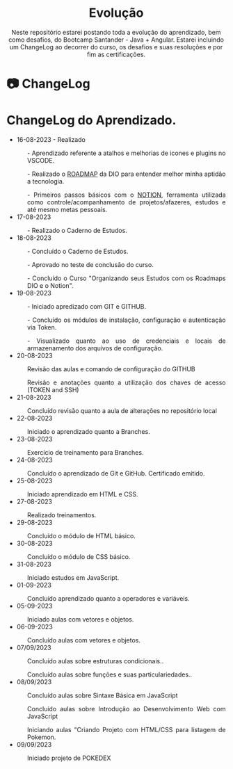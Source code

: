 <h1 align="center">
<br>
  Evolução
<br>
</h1>

<p align="center">Neste repositório estarei postando toda a evolução do aprendizado, bem como desafios, do Bootcamp Santander - Java +  Angular. Estarei incluindo um ChangeLog ao decorrer do curso, os desafios e suas resoluções e por fim as certificações. </p>

# 📷 ChangeLog

<div align="justify" >
<h1>ChangeLog do Aprendizado.</h1>
    <ul>
        <li>16-08-2023 - Realizado</li>
        <ol>- Aprendizado referente a atalhos e melhorias de icones e plugins no VSCODE.</ol>
        <ol>- Realizado o <a href="https://digitalinnovationone.github.io/roadmaps/" target="_blank" rel="ROADMAP DIO">ROADMAP</a> da DIO para entender melhor minha aptidão a tecnologia.</ol>
        <ol>- Primeiros passos básicos com o <a href="http://www.notion.so/" target="_blank" rel="Notion">NOTION</a>, ferramenta utilizada como controle/acompanhamento de projetos/afazeres, estudos e até mesmo metas pessoais.</ol>
        <li>17-08-2023</li>
        <ol>- Realizado o Caderno de Estudos.</ol>
        <li>18-08-2023</li>
        <ol>- Concluído o Caderno de Estudos.</ol>
        <ol>- Aprovado no teste de conclusão do curso.</ol>
        <ol>- Concluído o Curso "Organizando seus Estudos com os Roadmaps DIO e o Notion".</ol>
        <li>19-08-2023</li>
        <ol>- Iniciado apredizado com GIT e GITHUB.</ol>
        <ol>- Concluído os módulos de instalação, configuração e autenticação via Token.</ol>
        <ol>- Visualizado quanto ao uso de credenciais e locais de armazenamento dos arquivos de configuração.</ol>
        <li>20-08-2023</li>
        <ol>Revisão das aulas e comando de configuração do GITHUB</ol>
        <ol>Revisão e anotações quanto a utilização dos chaves de acesso (TOKEN and SSH)</ol>
        <li>21-08-2023</li>
        <ol>Concluído revisão quanto a aula de alterações no repositório local</ol>
        <li>22-08-2023</li>
        <ol>Iniciado o aprendizado quanto a Branches.</ol>
        <li>23-08-2023</li>
        <ol>Exercício de treinamento para Branches.</ol>
        <li>24-08-2023</li>
        <ol>Concluído o aprendizado de Git e GitHub. Certificado emitido.</ol>
        <li>25-08-2023</li>
        <ol>Iniciado aprendizado em HTML e CSS.</ol>
        <li>27-08-2023</li>
        <ol>Realizado treinamentos.</ol>
        <li>29-08-2023</li>
        <ol>Concluído o módulo de HTML básico.</ol>
        <li>30-08-2023</li>
        <ol>Concluído o módulo de CSS básico.</ol>
        <li>31-08-2023</li>
        <ol>Iniciado estudos em JavaScript.</ol>
        <li>01-09-2023</li>
        <ol>Concluído aprendizado quanto a operadores e variáveis.</ol>
        <li>05-09-2023</li>
        <ol>Iniciado aulas com vetores e objetos.</ol>
        <li>06-09-2023</li>
        <ol>Concluído aulas com vetores e objetos.</ol>
        <li>07/09/2023</li>
        <ol>Concluído aulas sobre estruturas condicionais..</ol>
        <ol>Concluído aulas sobre funções e suas particulariedades..</ol>
        <li>08/09/2023</li>
        <ol>Concluído aulas sobre Sintaxe Básica em JavaScript</ol>
        <ol>Concluído aulas sobre Introdução ao Desenvolvimento Web com JavaScript</ol>
        <ol>Iniciando aulas "Criando Projeto com HTML/CSS para listagem de Pokemon.</ol>
        <li>09/09/2023</li>
        <ol>Iniciado projeto de POKEDEX</ol>
    </ul>
</div>